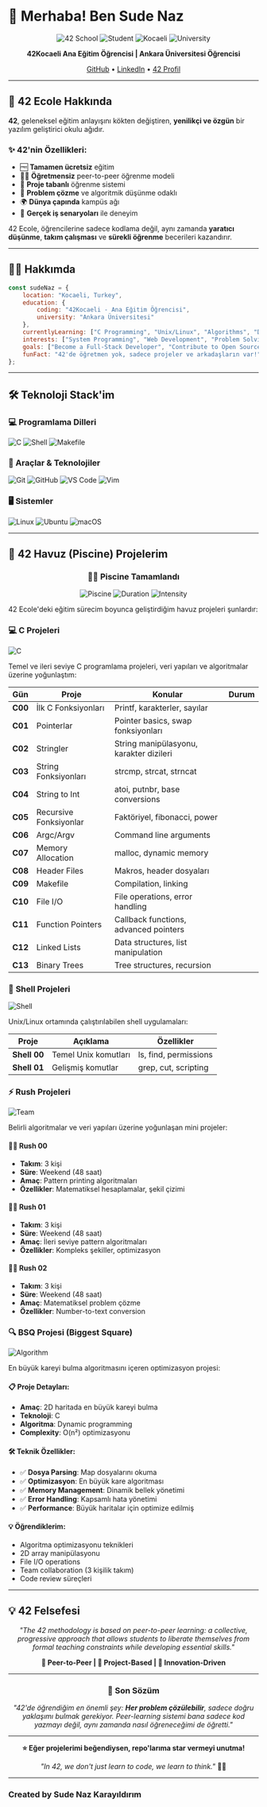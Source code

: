 # 👋 Merhaba! Ben Sude Naz

<div align="center">

![42 School](https://img.shields.io/badge/School-42-black?style=for-the-badge&logo=42)
![Student](https://img.shields.io/badge/Status-Ana%20Eğitim%20Öğrencisi-success?style=for-the-badge)
![Kocaeli](https://img.shields.io/badge/Campus-42Kocaeli-blue?style=for-the-badge)
![University](https://img.shields.io/badge/University-Ankara%20Üniversitesi-red?style=for-the-badge)

**42Kocaeli Ana Eğitim Öğrencisi | Ankara Üniversitesi Öğrencisi**

[GitHub](https://github.com/skarayil) • [LinkedIn](https://linkedin.com/in/skarayil) • [42 Profil](https://profile.intra.42.fr/users/skarayil)

</div>

---

## 🏫 42 Ecole Hakkında

**42**, geleneksel eğitim anlayışını kökten değiştiren, **yenilikçi ve özgün** bir yazılım geliştirici okulu ağıdır. 

### ✨ 42'nin Özellikleri:
- 🆓 **Tamamen ücretsiz** eğitim
- 👨‍🏫 **Öğretmensiz** peer-to-peer öğrenme modeli
- 🚀 **Proje tabanlı** öğrenme sistemi
- 🧠 **Problem çözme** ve algoritmik düşünme odaklı
- 🌍 **Dünya çapında** kampüs ağı
- 💼 **Gerçek iş senaryoları** ile deneyim

42 Ecole, öğrencilerine sadece kodlama değil, aynı zamanda **yaratıcı düşünme**, **takım çalışması** ve **sürekli öğrenme** becerileri kazandırır.

---

## 👨‍💻 Hakkımda

```javascript
const sudeNaz = {
    location: "Kocaeli, Turkey",
    education: {
        coding: "42Kocaeli - Ana Eğitim Öğrencisi",
        university: "Ankara Üniversitesi"
    },
    currentlyLearning: ["C Programming", "Unix/Linux", "Algorithms", "Data Structures"],
    interests: ["System Programming", "Web Development", "Problem Solving"],
    goals: ["Become a Full-Stack Developer", "Contribute to Open Source"],
    funFact: "42'de öğretmen yok, sadece projeler ve arkadaşların var!"
};
```

---

## 🛠️ Teknoloji Stack'im

### 💻 Programlama Dilleri
![C](https://img.shields.io/badge/C-00599C?style=flat-square&logo=c&logoColor=white)
![Shell](https://img.shields.io/badge/Shell-4EAA25?style=flat-square&logo=gnubash&logoColor=white)
![Makefile](https://img.shields.io/badge/Makefile-427819?style=flat-square&logo=gnu&logoColor=white)

### 🔧 Araçlar & Teknolojiler
![Git](https://img.shields.io/badge/Git-F05032?style=flat-square&logo=git&logoColor=white)
![GitHub](https://img.shields.io/badge/GitHub-181717?style=flat-square&logo=github&logoColor=white)
![VS Code](https://img.shields.io/badge/VS%20Code-007ACC?style=flat-square&logo=visualstudiocode&logoColor=white)
![Vim](https://img.shields.io/badge/Vim-019733?style=flat-square&logo=vim&logoColor=white)

### 🖥️ Sistemler
![Linux](https://img.shields.io/badge/Linux-FCC624?style=flat-square&logo=linux&logoColor=black)
![Ubuntu](https://img.shields.io/badge/Ubuntu-E95420?style=flat-square&logo=ubuntu&logoColor=white)
![macOS](https://img.shields.io/badge/macOS-000000?style=flat-square&logo=apple&logoColor=white)

---

## 🚀 42 Havuz (Piscine) Projelerim

<div align="center">

### 🏊‍♀️ Piscine Tamamlandı
![Piscine](https://img.shields.io/badge/Piscine-Completed-success?style=for-the-badge)
![Duration](https://img.shields.io/badge/Duration-4%20Weeks-blue?style=for-the-badge)
![Intensity](https://img.shields.io/badge/Intensity-Hardcore-red?style=for-the-badge)

</div>

42 Ecole'deki eğitim sürecim boyunca geliştirdiğim havuz projeleri şunlardır:

### 💻 **C Projeleri**
![C](https://img.shields.io/badge/C-00599C?style=flat-square&logo=c&logoColor=white)

Temel ve ileri seviye C programlama projeleri, veri yapıları ve algoritmalar üzerine yoğunlaştım:

| Gün | Proje | Konular | Durum |
|-----|-------|---------|-------|
| **C00** | İlk C Fonksiyonları | Printf, karakterler, sayılar |
| **C01** | Pointerlar | Pointer basics, swap fonksiyonları |
| **C02** | Stringler | String manipülasyonu, karakter dizileri |
| **C03** | String Fonksiyonları | strcmp, strcat, strncat |
| **C04** | String to Int | atoi, putnbr, base conversions |
| **C05** | Recursive Fonksiyonlar | Faktöriyel, fibonacci, power |
| **C06** | Argc/Argv | Command line arguments |
| **C07** | Memory Allocation | malloc, dynamic memory |
| **C08** | Header Files | Makros, header dosyaları |
| **C09** | Makefile | Compilation, linking |
| **C10** | File I/O | File operations, error handling |
| **C11** | Function Pointers | Callback functions, advanced pointers |
| **C12** | Linked Lists | Data structures, list manipulation |
| **C13** | Binary Trees | Tree structures, recursion |

### 🐚 **Shell Projeleri**
![Shell](https://img.shields.io/badge/Shell-4EAA25?style=flat-square&logo=gnubash&logoColor=white)

Unix/Linux ortamında çalıştırılabilen shell uygulamaları:

| Proje | Açıklama | Özellikler |
|-------|----------|------------|
| **Shell 00** | Temel Unix komutları | ls, find, permissions |
| **Shell 01** | Gelişmiş komutlar | grep, cut, scripting |

### ⚡ **Rush Projeleri**
![Team](https://img.shields.io/badge/Team-Project-orange?style=flat-square&logo=users&logoColor=white)

Belirli algoritmalar ve veri yapıları üzerine yoğunlaşan mini projeler:

#### 🏃‍♂️ **Rush 00**
- **Takım**: 3 kişi
- **Süre**: Weekend (48 saat)
- **Amaç**: Pattern printing algoritmaları
- **Özellikler**: Matematiksel hesaplamalar, şekil çizimi

#### 🏃‍♂️ **Rush 01** 
- **Takım**: 3 kişi
- **Süre**: Weekend (48 saat)
- **Amaç**: İleri seviye pattern algoritmaları
- **Özellikler**: Kompleks şekiller, optimizasyon

#### 🏃‍♂️ **Rush 02**
- **Takım**: 3 kişi
- **Süre**: Weekend (48 saat)
- **Amaç**: Matematiksel problem çözme
- **Özellikler**: Number-to-text conversion

### 🔍 **BSQ Projesi (Biggest Square)**
![Algorithm](https://img.shields.io/badge/Algorithm-Optimization-yellow?style=flat-square&logo=algorithm&logoColor=white)

En büyük kareyi bulma algoritmasını içeren optimizasyon projesi:

#### 📋 **Proje Detayları:**
- **Amaç**: 2D haritada en büyük kareyi bulma
- **Teknoloji**: C
- **Algoritma**: Dynamic programming
- **Complexity**: O(n²) optimizasyonu

#### 🛠️ **Teknik Özellikler:**
- ✅ **Dosya Parsing**: Map dosyalarını okuma
- ✅ **Optimizasyon**: En büyük kare algoritması  
- ✅ **Memory Management**: Dinamik bellek yönetimi
- ✅ **Error Handling**: Kapsamlı hata yönetimi
- ✅ **Performance**: Büyük haritalar için optimize edilmiş

#### 💡 **Öğrendiklerim:**
- Algoritma optimizasyonu teknikleri
- 2D array manipülasyonu
- File I/O operations
- Team collaboration (3 kişilik takım)
- Code review süreçleri

---

## 💡 42 Felsefesi

<div align="center">

*"The 42 methodology is based on peer-to-peer learning: a collective, progressive approach that allows students to liberate themselves from formal teaching constraints while developing essential skills."*

**🎯 Peer-to-Peer | 🚀 Project-Based | 🌟 Innovation-Driven**

</div>

---

<div align="center">

### 💭 Son Sözüm

*"42'de öğrendiğim en önemli şey: **Her problem çözülebilir**, sadece doğru yaklaşımı bulmak gerekiyor. Peer-learning sistemi bana sadece kod yazmayı değil, aynı zamanda nasıl öğreneceğimi de öğretti."*

---

**⭐ Eğer projelerimi beğendiysen, repo'larıma star vermeyi unutma!**

*"In 42, we don't just learn to code, we learn to think."* 🧠💡

---

</div>

### Created by Sude Naz Karayıldırım
